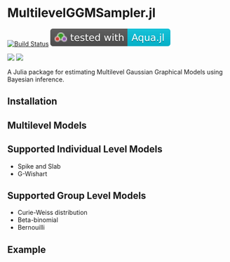 # MultilevelGGMSampler.jl

[![Build Status](https://github.com/vandenman/MultilevelGGMSampler.jl/workflows/runtests/badge.svg)](https://github.com/vandenman/MultilevelGGMSampler.jl/actions)
[![Aqua QA](https://raw.githubusercontent.com/JuliaTesting/Aqua.jl/master/badge.svg)](https://github.com/JuliaTesting/Aqua.jl)

[![](https://img.shields.io/badge/docs-latest-blue.svg)](https://vandenman.github.io/MultilevelGGMSampler.jl/latest/)
[![](https://img.shields.io/badge/docs-stable-blue.svg)](https://vandenman.github.io/MultilevelGGMSampler.jl/stable/)

A Julia package for estimating Multilevel Gaussian Graphical Models using Bayesian inference.

## Installation

## Multilevel Models

## Supported Individual Level Models
- Spike and Slab
- G-Wishart

## Supported Group Level Models
- Curie-Weiss distribution
- Beta-binomial
- Bernouilli

## Example
